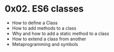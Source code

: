 # 0x02. ES6 classes
* How to define a Class
* How to add methods to a class
* Why and how to add a static method to a class
* How to extend a class from another
* Metaprogramming and symbols
